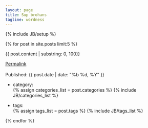 ```yaml
---
layout: page
title: Sup brohans
tagline: wordness
---
```

{% include JB/setup %}

{% for post in site.posts limit:5 %}
<div class="entry-content">
    {{ post.content | substring: 0, 100}}
    <div class="meta">
        <p class="date-publish">
            <a href="{{ post.url }}">Permalink</a>
            <span><br /><br />Published: {{ post.date | date: "%b %d, %Y" }}</span>
        </p>
        <ul class="list-category list-linear">
            <li class="list-head">category: </li>
            {% assign categories_list = post.categories %}
            {% include JB/categories_list %}
        </ul>
        <ul class="list-tag list-linear">
            <li class="list-head">tags: </li>
            {% assign tags_list = post.tags %}
            {% include JB/tags_list %}
        </ul>
    </div>
</div>
{% endfor %}
